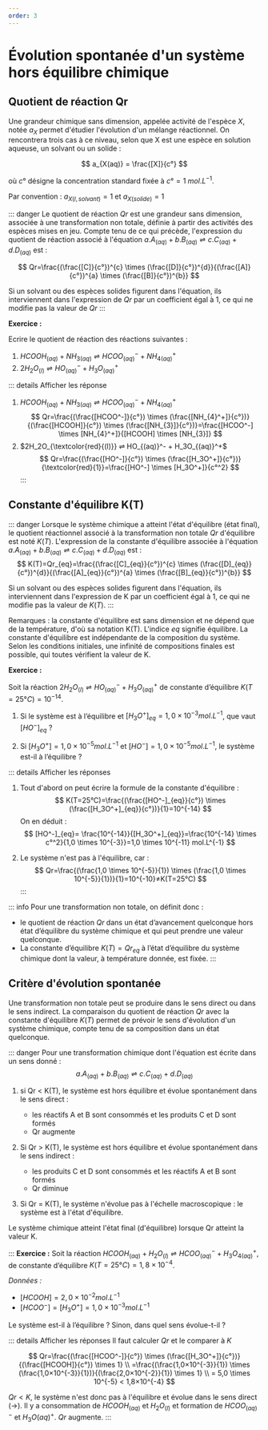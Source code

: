 ```yaml
---
order: 3
---
```


# Évolution spontanée d'un système hors équilibre chimique

## Quotient de réaction Qr

Une grandeur chimique sans dimension, appelée activité de l'espèce $X$, notée $a_X$ permet d'étudier l'évolution d'un mélange réactionnel. On rencontrera trois cas à ce niveau, selon que X est une espèce en solution aqueuse, un solvant ou un solide :

$$
a_{X(aq)} = \frac{[X]}{c°}
$$

où $c°$ désigne la concentration standard fixée à $c°=1\ mol.L^{-1}$.

Par convention : $a_{X(l,solvant)}=1$ et $a_{X(solide)}=1$

::: danger
Le quotient de réaction $Qr$ est une grandeur sans dimension, associée à une transformation non totale, définie à partir des activités des espèces mises en jeu. Compte tenu de ce qui précède, l'expression du quotient de réaction associé à l'équation $a.A_{(aq)}+b.B_{(aq)}⇌c.C_{{(aq)}}+d.D_{{(aq)}}$  est :

$$
Qr=\frac{(\frac{[C]}{c°})^{c} \times (\frac{[D]}{c°})^{d}}{(\frac{[A]}{c°})^{a} \times (\frac{[B]}{c°})^{b}}
$$

Si un solvant ou des espèces solides figurent dans l'équation, ils interviennent dans l'expression de $Qr$ par un coefficient égal à $1$, ce qui ne modifie pas la valeur de $Qr$
:::

**Exercice :**

Ecrire le quotient de réaction des réactions suivantes :

1. $HCOOH_{(aq)} + NH_{3(aq)}  ⇌ HCOO_{(aq)}^- + NH_{4(aq)}^+$
2. $2H_2O_{(l)} ⇌ HO_{(aq)}^- + H_3O_{(aq)}^+$

::: details Afficher les réponse

1. $HCOOH_{(aq)} + NH_{3(aq)}  ⇌ HCOO_{(aq)}^- + NH_{4(aq)}^+$
$$
Qr=\frac{(\frac{[HCOO^-]}{c°}) \times (\frac{[NH_{4}^+]}{c°})}{(\frac{[HCOOH]}{c°}) \times (\frac{[NH_{3}]}{c°})}=\frac{[HCOO^-] \times [NH_{4}^+]}{[HCOOH] \times [NH_{3}]}
$$
2. $2H_2O_{\textcolor{red}{(l)}} ⇌ HO_{(aq)}^- + H_3O_{(aq)}^+$
$$
Qr=\frac{(\frac{[HO^-]}{c°}) \times (\frac{[H_3O^+]}{c°})}{\textcolor{red}{1}}=\frac{[HO^-] \times [H_3O^+]}{c°^2}
$$
:::

## Constante d'équilibre K(T)

::: danger
Lorsque le système chimique a atteint l'état d'équilibre (état final), le quotient réactionnel associé à la transformation non totale $Qr$ d'équilibre est noté $K(T)$.
L'expression de la constante d'équilibre associée à l'équation $a.A_{(aq)}+b.B_{(aq)}  ⇌ c.C_{{(aq)}}+d.D_{{(aq)}}$  est :
$$
K(T)=Qr_{eq}=\frac{(\frac{[C]_{eq}}{c°})^{c} \times (\frac{[D]_{eq}}{c°})^{d}}{(\frac{[A]_{eq}}{c°})^{a} \times (\frac{[B]_{eq}}{c°})^{b}}
$$

Si un solvant ou des espèces solides figurent dans l'équation, ils interviennent dans l'expression de K par un coefficient égal à 1, ce qui ne modifie pas la valeur de $K(T)$.
:::

Remarques : la constante d'équilibre est sans dimension et ne dépend que de la température, d'où sa notation K(T). L'indice *eq* signifie équilibre.
La constante d'équilibre est indépendante de la composition du système. Selon les conditions initiales, une infinité de compositions finales est possible, qui toutes vérifient la valeur de K.

**Exercice :**

Soit la réaction $2H_2O_{(l)} ⇌ HO_{(aq)}^- + H_3O_{(aq)}^+$ de constante d’équilibre $K(T=25°C)=10^{-14}$.

1. Si le système est à l’équilibre et $[H_3O^+]_{eq}=1,0 \times 10^{-3}  mol.L^{-1}$, que vaut $[HO^-]_{eq}$ ?

2. Si $[H_3O^+]=1,0 \times 10^{-5}  mol.L^{-1}$ et $[HO^-]=1,0 \times 10^{-5}  mol.L^{-1}$, le système est-il à l’équilibre ?

::: details Afficher les réponses

1. Tout d'abord on peut écrire la formule de la constante d'équilibre :
$$
K(T=25°C)=\frac{(\frac{[HO^-]_{eq}}{c°}) \times (\frac{[H_3O^+]_{eq}}{c°})}{1}=10^{-14}
$$
On en déduit :
$$
[HO^-]_{eq}= \frac{10^{-14}}{[H_3O^+]_{eq}}=\frac{10^{-14} \times c°^2}{1,0 \times 10^{-3}}=1,0 \times 10^{-11}  mol.L^{-1}
$$

2. Le système n'est pas à l'équilibre, car :
$$
Qr=\frac{(\frac{1,0 \times 10^{-5}}{1}) \times (\frac{1,0 \times 10^{-5}}{1})}{1}=10^{-10}≠K(T=25°C)
$$
:::

::: info
Pour une transformation non totale, on définit donc :

- le quotient de réaction $Qr$ dans un état d’avancement quelconque hors état d’équilibre du système chimique et qui peut prendre une valeur quelconque.
- La constante d’équilibre $K(T)=Qr_{eq}$ à l’état d’équilibre du système chimique dont la valeur, à température donnée, est fixée.
:::

## Critère d'évolution spontanée

Une transformation non totale peut se produire dans le sens direct ou dans le sens indirect. La comparaison du quotient de réaction $Qr$ avec la constante d'équilibre $K(T)$ permet de prévoir le sens d'évolution d'un système chimique, compte tenu de sa composition dans un état quelconque.

::: danger
Pour une transformation chimique dont l'équation est écrite dans un sens donné :
$$
a.A_{(aq)}+b.B_{(aq)}  ⇌ c.C_{{(aq)}}+d.D_{{(aq)}}
$$

1. si Qr < K(T), le système est hors équilibre et évolue spontanément dans le sens direct :

    - les réactifs A et B sont consommés et les produits C et D sont formés
    - Qr augmente

2. Si Qr > K(T), le système est hors équilibre et évolue spontanément dans le sens indirect :

    - les produits C et D sont consommés et les réactifs A et B sont formés
    - Qr diminue

3. Si Qr = K(T), le système n'évolue pas à l'échelle macroscopique :
le système est à l'état d'équilibre.

Le système chimique atteint l'état final (d'équilibre) lorsque Qr atteint la valeur K.

:::
**Exercice :**
Soit la réaction $HCOOH_{(aq)} + H_2O_{(l)}  ⇌ HCOO_{(aq)}^- + H_3O_{4(aq)}^+$, de constante d’équilibre $K(T=25°C)=1,8×10^{-4}$.

*Données :*

- $[HCOOH]=2,0×10^{-2}  mol.L^{-1}$
- $[HCOO^-]=[H_3O^+]=1,0×10^{-3}  mol.L^{-1}$

Le système est-il à l’équilibre ? Sinon, dans quel sens évolue-t-il ?

::: details Afficher les réponses
Il faut calculer $Qr$ et le comparer à $K$

$$
Qr=\frac{(\frac{[HCOO^-]}{c°}) \times (\frac{[H_3O^+]}{c°})}{(\frac{[HCOOH]}{c°}) \times 1}
\\
=\frac{(\frac{1,0×10^{-3}}{1}) \times (\frac{1,0×10^{-3}}{1})}{(\frac{2,0×10^{-2}}{1}) \times 1}
\\
= 5,0 \times 10^{-5} < 1,8×10^{-4}
$$

$Qr < K$, le système n'est donc pas à l'équilibre et évolue dans le sens direct (→). Il y a consommation de $HCOOH_{(aq)}$ et $H_2O_{(l)}$ et formation de $HCOO_{(aq)}^-$ et $H_3O{(aq)}^+$. $Qr$ augmente.
:::
